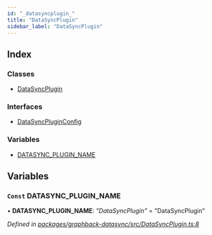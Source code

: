 ```yaml
---
id: "_datasyncplugin_"
title: "DataSyncPlugin"
sidebar_label: "DataSyncPlugin"
---
```


## Index

### Classes

* [DataSyncPlugin](../classes/_datasyncplugin_.datasyncplugin.md)

### Interfaces

* [DataSyncPluginConfig](../interfaces/_datasyncplugin_.datasyncpluginconfig.md)

### Variables

* [DATASYNC_PLUGIN_NAME](_datasyncplugin_.md#const-datasync_plugin_name)

## Variables

### `Const` DATASYNC_PLUGIN_NAME

• **DATASYNC_PLUGIN_NAME**: *"DataSyncPlugin"* = "DataSyncPlugin"

*Defined in [packages/graphback-datasync/src/DataSyncPlugin.ts:8](https://github.com/aerogear/graphback/blob/bc616b51/packages/graphback-datasync/src/DataSyncPlugin.ts#L8)*
